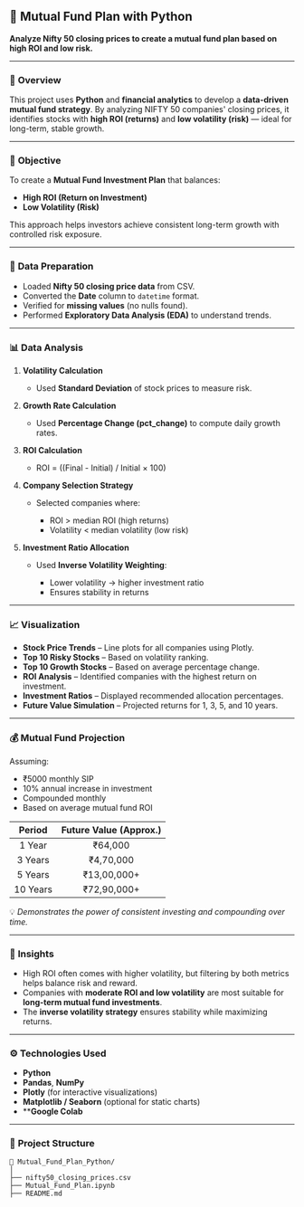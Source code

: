 ## 📘 **Mutual Fund Plan with Python**

**Analyze Nifty 50 closing prices to create a mutual fund plan based on high ROI and low risk.**

---

### 🧩 **Overview**

This project uses **Python** and **financial analytics** to develop a **data-driven mutual fund strategy**.
By analyzing NIFTY 50 companies' closing prices, it identifies stocks with **high ROI (returns)** and **low volatility (risk)** — ideal for long-term, stable growth.

---

### 🎯 **Objective**

To create a **Mutual Fund Investment Plan** that balances:

* **High ROI (Return on Investment)**
* **Low Volatility (Risk)**

This approach helps investors achieve consistent long-term growth with controlled risk exposure.

---

### 🧹 **Data Preparation**

* Loaded **Nifty 50 closing price data** from CSV.
* Converted the **Date** column to `datetime` format.
* Verified for **missing values** (no nulls found).
* Performed **Exploratory Data Analysis (EDA)** to understand trends.

---

### 📊 **Data Analysis**

1. **Volatility Calculation**

   * Used **Standard Deviation** of stock prices to measure risk.

2. **Growth Rate Calculation**

   * Used **Percentage Change (pct_change)** to compute daily growth rates.

3. **ROI Calculation**

   * ROI = ((Final - Initial) / Initial × 100)

4. **Company Selection Strategy**

   * Selected companies where:

     * ROI > median ROI (high returns)
     * Volatility < median volatility (low risk)

5. **Investment Ratio Allocation**

   * Used **Inverse Volatility Weighting**:

     * Lower volatility → higher investment ratio
     * Ensures stability in returns

---

### 📈 **Visualization**

* **Stock Price Trends** – Line plots for all companies using Plotly.
* **Top 10 Risky Stocks** – Based on volatility ranking.
* **Top 10 Growth Stocks** – Based on average percentage change.
* **ROI Analysis** – Identified companies with the highest return on investment.
* **Investment Ratios** – Displayed recommended allocation percentages.
* **Future Value Simulation** – Projected returns for 1, 3, 5, and 10 years.

---

### 💰 **Mutual Fund Projection**

Assuming:

* ₹5000 monthly SIP
* 10% annual increase in investment
* Compounded monthly
* Based on average mutual fund ROI

|  Period  | Future Value (Approx.) |
| :------: | :--------------------: |
|  1 Year  |         ₹64,000        |
|  3 Years |        ₹4,70,000       |
|  5 Years |       ₹13,00,000+      |
| 10 Years |       ₹72,90,000+      |

💡 *Demonstrates the power of consistent investing and compounding over time.*

---

### 🧠 **Insights**

* High ROI often comes with higher volatility, but filtering by both metrics helps balance risk and reward.
* Companies with **moderate ROI and low volatility** are most suitable for **long-term mutual fund investments**.
* The **inverse volatility strategy** ensures stability while maximizing returns.

---

### ⚙️ **Technologies Used**

* **Python**
* **Pandas**, **NumPy**
* **Plotly** (for interactive visualizations)
* **Matplotlib / Seaborn** (optional for static charts)
* ****Google Colab**

---

### 📂 **Project Structure**

```
📁 Mutual_Fund_Plan_Python/
│
├── nifty50_closing_prices.csv
├── Mutual_Fund_Plan.ipynb
├── README.md


